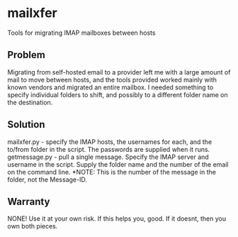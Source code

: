 # mailxfer
Tools for migrating IMAP mailboxes between hosts

## Problem
Migrating from self-hosted email to a provider left me with a large amount of mail to move between hosts, and the tools provided worked mainly with known vendors and migrated an entire mailbox. I needed something to specify individual folders to shift, and possibly to a different folder name on the destination.

## Solution
mailxfer.py - specify the IMAP hosts, the usernames for each, and the to/from folder in the script. The passwords are supplied when it runs.
getmessage.py - pull a single message. Specify the IMAP server and username in the script. Supply the folder name and the number of the email on the command line. *NOTE: This is the number of the message in the folder, not the Message-ID.

## Warranty
NONE! Use it at your own risk. If this helps you, good. If it doesnt, then you own both pieces.
